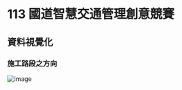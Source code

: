 # 113 國道智慧交通管理創意競賽

## 資料視覺化
### 施工路段之方向
![image](https://github.com/user-attachments/assets/7d26e38f-2623-4a1e-8e64-44c721f95feb)
